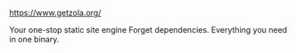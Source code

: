 https://www.getzola.org/

Your one-stop static site engine
Forget dependencies. Everything you need in one binary.